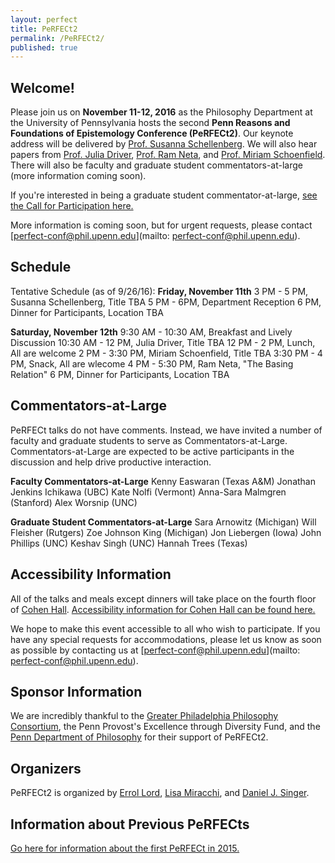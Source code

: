 ```yaml
---
layout: perfect
title: PeRFECt2
permalink: /PeRFECt2/
published: true
---
```

## Welcome!

Please join us on **November 11-12, 2016** as the Philosophy Department at the University of Pennsylvania hosts the second **Penn Reasons and Foundations of Epistemology Conference (PeRFECt2)**. Our keynote address will be delivered by [Prof. Susanna Schellenberg](http://www.susannaschellenberg.org/). We will also hear papers from [Prof. Julia Driver](https://pages.wustl.edu/jdriver), [Prof. Ram Neta](http://philosophy.unc.edu/people/ram-neta/), and [Prof. Miriam Schoenfield](http://www.miriamschoenfield.com/). There will also be faculty and graduate student commentators-at-large (more information coming soon).

If you're interested in being a graduate student commentator-at-large, [see the Call for Participation here.](http://philevents.org/event/show/24990)

More information is coming soon, but for urgent requests, please contact [perfect-conf@phil.upenn.edu](mailto: perfect-conf@phil.upenn.edu).

## Schedule
Tentative Schedule (as of 9/26/16):
**Friday, November 11th**
3 PM - 5 PM, Susanna Schellenberg, Title TBA
5 PM - 6PM, Department Reception
6 PM, Dinner for Participants, Location TBA

**Saturday, November 12th**
9:30 AM - 10:30 AM, Breakfast and Lively Discussion
10:30 AM - 12 PM, Julia Driver, Title TBA
12 PM - 2 PM, Lunch, All are welcome
2 PM - 3:30 PM, Miriam Schoenfield, Title TBA
3:30 PM - 4 PM, Snack, All are wlecome
4 PM - 5:30 PM, Ram Neta, "The Basing Relation"
6 PM, Dinner for Participants, Location TBA

## Commentators-at-Large
PeRFECt talks do not have comments.  Instead, we have invited a number of faculty and graduate students to serve as Commentators-at-Large.  Commentators-at-Large are expected to be active participants in the discussion and help drive productive interaction.

**Faculty Commentators-at-Large**
Kenny Easwaran (Texas A&M)
Jonathan Jenkins Ichikawa (UBC)
Kate Nolfi (Vermont)
Anna-Sara Malmgren (Stanford)
Alex Worsnip (UNC)

**Graduate Student Commentators-at-Large**
Sara Arnowitz (Michigan)
Will Fleisher (Rutgers)
Zoe Johnson King (Michigan)
Jon Liebergen (Iowa)
John Phillips (UNC)
Keshav Singh (UNC)
Hannah Trees (Texas)

## Accessibility Information
All of the talks and meals except dinners will take place on the fourth floor of [Cohen Hall](http://www.facilities.upenn.edu/maps/locations/cohen-hall-claudia).  [Accessibility information for Cohen Hall can be found here.](http://www.facilities.upenn.edu/sites/default/files/pennaccess/PA0310-CohenHall.pdf)

We hope to make this event accessible to all who wish to participate.  If you have any special requests for accommodations, please let us know as soon as possible by contacting us at [perfect-conf@phil.upenn.edu](mailto: perfect-conf@phil.upenn.edu).

## Sponsor Information
We are incredibly thankful to the [Greater Philadelphia Philosophy Consortium](http://www.thegppc.org/), the Penn Provost's Excellence through Diversity Fund, and the [Penn Department of Philosophy](https://philosophy.sas.upenn.edu/) for their support of PeRFECt2.

## Organizers
PeRFECt2 is organized by [Errol Lord](http://www.errol-lord.com/), [Lisa Miracchi](http://miracchi.wix.com/lisamiracchi), and [Daniel J. Singer](http://www.danieljsinger.com/).

## Information about Previous PeRFECts
[Go here for information about the first PeRFECt in 2015.](http://www.phil.upenn.edu/~singerd/PeRFECt15.html)
